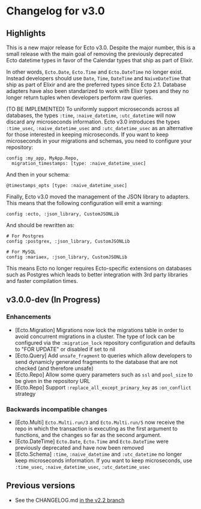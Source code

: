 # Changelog for v3.0

## Highlights

This is a new major release for Ecto v3.0. Despite the major number, this is a small release with the main goal of removing the previously deprecated Ecto datetime types in favor of the Calendar types that ship as part of Elixir.

In other words, `Ecto.Date`, `Ecto.Time` and `Ecto.DateTime` no longer exist. Instead developers should use `Date`, `Time`, `DateTime` and `NaiveDateTime` that ship as part of Elixir and are the preferred types since Ecto 2.1. Database adapters have also been standarized to work with Elixir types and they no longer return tuples when developers perform raw queries.

(TO BE IMPLEMENTED) To uniformly support microseconds across all databases, the types `:time`, `:naive_datetime`, `:utc_datetime` will now discard any microseconds information. Ecto v3.0 introduces the types `:time_usec`, `:naive_datetime_usec` and `:utc_datetime_usec` as an alternative for those interested in keeping microseconds. If you want to keep microseconds in your migrations and schemas, you need to configure your repository:

    config :my_app, MyApp.Repo,
      migration_timestamps: [type: :naive_datetime_usec]

And then in your schema:

    @timestamps_opts [type: :naive_datetime_usec]

Finally, Ecto v3.0 moved the management of the JSON library to adapters. This means that the following configuration will emit a warning:

    config :ecto, :json_library, CustomJSONLib

And should be rewritten as:

    # For Postgres
    config :postgrex, :json_library, CustomJSONLib

    # For MySQL
    config :mariaex, :json_library, CustomJSONLib

This means Ecto no longer requires Ecto-specific extensions on databases such as Postgres which leads to better integration with 3rd party libraries and faster compilation times.

## v3.0.0-dev (In Progress)

### Enhancements

  * [Ecto.Migration] Migrations now lock the migrations table in order to avoid concurrent migrations in a cluster. The type of lock can be configured via the `:migration_lock` repository configuration and defaults to "FOR UPDATE" or disabled if set to nil
  * [Ecto.Query] Add `unsafe_fragment` to queries which allow developers to send dynamicly generated fragments to the database that are not checked (and therefore unsafe)
  * [Ecto.Repo] Allow some query parameters such as `ssl` and `pool_size` to be given in the repository URL
  * [Ecto.Repo] Support `:replace_all_except_primary_key` as `:on_conflict` strategy

### Backwards incompatible changes

  * [Ecto.Multi] `Ecto.Multi.run/3` and `Ecto.Multi.run/5` now receive the repo in which the transaction is executing as the first argument to functions, and the changes so far as the second argument.
  * [Ecto.DateTime] `Ecto.Date`, `Ecto.Time` and `Ecto.DateTime` were previously deprecated and have now been removed
  * [Ecto.Schema] `:time`, `:naive_datetime` and `:utc_datetime` no longer keep microseconds information. If you want to keep microseconds, use `:time_usec`, `:naive_datetime_usec`, `:utc_datetime_usec`

## Previous versions

  * See the CHANGELOG.md [in the v2.2 branch](https://github.com/elixir-ecto/ecto/blob/v2.2/CHANGELOG.md)
